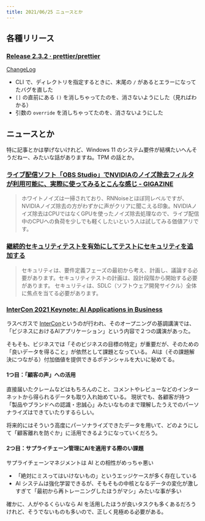 ```yaml
---
title: 2021/06/25 ニュースとか
---
```


## 各種リリース

### [Release 2.3.2 · prettier/prettier](https://github.com/prettier/prettier/releases/tag/2.3.2)

[ChangeLog](https://github.com/prettier/prettier/blob/main/CHANGELOG.md#232)

- CLI で、ディレクトリを指定するときに、末尾の `/` があるとエラーになってたバグを直した
- `[]` の直前にある `()` を消しちゃってたのを、消さないようにした（見ればわかる）
- 引数の `override` を消しちゃってたのを、消さないようにした

## ニュースとか

特に記事とかは挙げないけれど、Windows 11 のシステム要件が結構たいへんそうだねー、みたいな話がありますね。TPM の話とか。

### [ライブ配信ソフト「OBS Studio」でNVIDIAのノイズ除去フィルタが利用可能に、実際に使ってみるとこんな感じ - GIGAZINE](https://gigazine.net/news/20210628-nvidia-audio-effects-sdk-obs/)

> ホワイトノイズは一掃されており、RNNoiseとほぼ同レベルですが、NVIDIAノイズ除去の方がわずかに声がクリアに聞こえる印象。NVIDIAノイズ除去はCPUではなくGPUを使ったノイズ除去処理なので、ライブ配信中のCPUへの負荷を少しでも軽くしたいという人は試してみる価値アリです。

### [継続的セキュリティテストを有効にしてテストにセキュリティを追加する](https://www.infoq.com/jp/news/2021/06/continuous-security-testing/?utm_campaign=infoq_content&utm_source=infoq&utm_medium=feed&utm_term=global)

> セキュリティは、要件定義フェーズの最初から考え、計画し、議論する必要があります。セキュリティテストの計画は、設計段階から開始する必要があります。
> セキュリティは、SDLC（ソフトウェア開発サイクル）全体に焦点を当てる必要があります。



### [InterCon 2021 Keynote: AI Applications in Business](https://www.infoq.com/news/2021/06/intercon-keynote-ai/?utm_campaign=infoq_content&utm_source=infoq&utm_medium=feed&utm_term=news)
ラスベガスで [InterCon](https://www.intercon.world/)というのが行われ、そのオープニングの基調講演では、「ビジネスにおけるAIアプリケーション」という内容で２つの講演があった。

そもそも、ビジネスでは「そのビジネスの目標の特定」が重要だが、そのための「良いデータを得ること」が依然として課題となっている。
AIは（その課題解決につながる）付加価値を提供できるポテンシャルを大いに秘めてる。

#### 1つ目：「顧客の声」への活用

直接届いたクレームなどはもちろんのこと、コメントやレビューなどのインターネットから得られるデータも取り入れ始めている。
現状でも、各顧客が持つ「製品やブランドへの認識・忠誠心」みたいなものまで理解したうえでのパーソナライズはできていたりするらしい。

将来的にはそういう高度にパーソナライズできたデータを用いて、どのようにして「顧客離れを防ぐか」に活用できるようになっていくだろう。

#### 2つ目：サプライチェーン管理にAIを適用する際のい課題

サプライチェーンマネジメントは AI との相性がめっちゃ悪い

- 「絶対にミスってはいけないもの」というエッジケースが多く存在している
- AI システムは強化学習できるが、そもそもの中核となるデータの変化が激しすぎて「最初から再トレーニングしたほうがマシ」みたいな事が多い

確かに、人がやるくらいなら AI を活用したほうが良いタスクも多くあるだろうけれど、そうでないものも多いので、正しく見極める必要がある。
